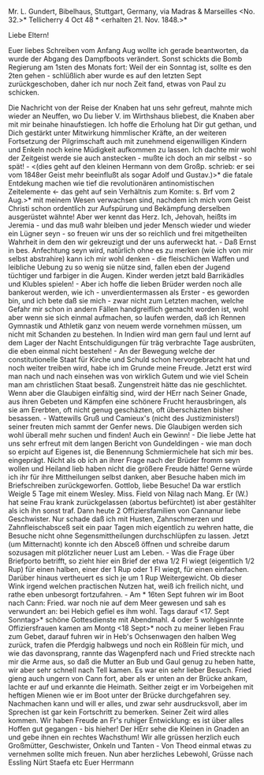 Mr. L. Gundert, Bibelhaus, Stuttgart, Germany, via Madras & Marseilles 
<No. 32.>* Tellicherry 4 Oct 48
 <Mittwoch>*
 <erhalten 21. Nov. 1848.>*

Liebe Eltern!

Euer liebes Schreiben vom Anfang Aug wollte ich gerade beantworten, da wurde der Abgang des Dampfboots verändert. Sonst schickts die Bomb Regierung am 1sten des Monats fort: Weil der ein Sonntag ist, sollte es den 2ten gehen - schlüßlich aber wurde es auf den letzten Sept zurückgeschoben, daher ich nur noch Zeit fand, etwas von Paul zu schicken.

Die Nachricht von der Reise der Knaben hat uns sehr gefreut, mahnte mich wieder an Neuffen, wo Du lieber V. im Wirthshaus bliebest, die Knaben aber mit mir beinahe hinaufstiegen. Ich hoffe die Erholung hat Dir gut gethan, und Dich gestärkt unter Mitwirkung himmlischer Kräfte, an der weiteren Fortsetzung der Pilgrimschaft auch mit zunehmend eigenwilligen Kindern und Enkeln noch keine Müdigkeit aufkommen zu lassen. Ich dachte mir wohl der Zeitgeist werde sie auch anstecken - mußte ich doch an mir selbst - so spät! - <(dies geht auf den kleinen Hermann von dem Großp. schrieb: er sei vom 1848er Geist mehr beeinflußt als sogar Adolf und Gustav.)>* die fatale Entdekung machen wie tief die revolutionären antinomistischen Zeitelemente <- das geht auf sein Verhältnis zum Komite: s. Brf vom 2 Aug.>* mit meinem Wesen verwachsen sind, nachdem ich mich vom Geist Christi schon ordentlich zur Aufspürung und Bekämpfung derselben ausgerüstet wähnte! Aber wer kennt das Herz. Ich, Jehovah, heißts im Jeremia - und das muß wahr bleiben und jeder Mensch wieder und wieder ein Lügner seyn - so freuen wir uns der so reichlich und frei mitgetheilten Wahrheit in dem den wir gekreuzigt und der uns auferweckt hat. - Daß Ernst in bes. Anfechtung seyn wird, natürlich ohne es zu merken (wie ich von mir selbst abstrahire) kann ich mir wohl denken - die fleischlichen Waffen und leibliche Uebung zu so wenig sie nütze sind, fallen eben der Jugend tüchtiger und farbiger in die Augen. Kinder werden jetzt bald Barrikädles und Klubles spielen! - Aber ich hoffe die lieben Brüder werden noch alle bankerout werden, wie ich - unverdientermassen als Erster - es geworden bin, und ich bete daß sie mich - zwar nicht zum Letzten machen, welche Gefahr mir schon in andern Fällen handgreiflich gemacht worden ist, wohl aber wenn sie sich einmal aufmachen, so laufen werden, daß ich Rennen Gymnastik und Athletik ganz von neuem werde vornehmen müssen, um nicht mit Schanden zu bestehen. In Indien wird man gern faul und lernt auf dem Lager der Nacht Entschuldigungen für träg verbrachte Tage ausbrüten, die eben einmal nicht bestehen! - An der Bewegung welche der constitutionelle Staat für Kirche und Schuld schon hervorgebracht hat und noch weiter treiben wird, habe ich im Grunde meine Freude. Jetzt erst wird man nach und nach einsehen was von wirklich Gutem und wie viel Schein man am christlichen Staat besaß. Zungenstreit hätte das nie geschlichtet. Wenn aber die Glaubigen einfältig sind, wird der HErr nach Seiner Gnade, aus ihren Gebeten und Kämpfen eine schönere Frucht herausbringen, als sie am Ererbten, oft nicht genug geschäzten, oft überschäzten bisher besassen. - Wattewills Gruß und Camieux's (nicht des Justizministers!) seiner freuten mich sammt der Genfer news. Die Glaubigen werden sich wohl überall mehr suchen und finden! Auch ein Gewinn! - Die liebe Jette hat uns sehr erfreut mit dem langen Bericht von Gundeldingen - wie man doch so erpicht auf Eigenes ist, die Benennung Schmiermichele hat sich mir bes. eingeprägt. Nicht als ob ich an ihrer Frage nach der Brüder fromm seyn wollen und Heiland lieb haben nicht die größere Freude hätte! Gerne würde ich ihr für ihre Mittheilungen selbst danken, aber Besuche haben mich im Briefschreiben zurückgeworfen. Gottlob, liebe Besuche! Da war erstlich Weigle 5 Tage mit einem Wesley. Miss. Field von Nilag nach Mang. Er (W.) hat seine Frau krank zurückgelassen (abortus befürchtet) ist aber gestählter als ich ihn sonst traf. Dann heute 2 Offiziersfamilien von Cannanur liebe Geschwister. Nur schade daß ich mit Husten, Zahnschmerzen und Zahnfleischabsceß seit ein paar Tagen mich eigentlich zu wehren hatte, die Besuche nicht ohne Segensmittheilungen durchschlüpfen zu lassen. Jetzt (um Mitternacht) konnte ich den Absceß öffnen und schreibe darum sozusagen mit plötzlicher neuer Lust am Leben. - Was die Frage über Briefporto betrifft, so zieht hier ein Brief der etwa 1/2 Fl wiegt (eigentlich 1/2 Rup) für einen halben, einer der 1 Rup oder 1 Fl wiegt, für einen einfachen. Darüber hinaus vertheuert es sich je um 1 Rup Weitergewicht. Ob dieser Wink irgend welchen practischen Nutzen hat, weiß ich freilich nicht, und rathe eben unbesorgt fortzufahren. - Am <Samstag>* 16ten Sept fuhren wir im Boot nach Cann: Fried. war noch nie auf dem Meer gewesen und sah es verwundert an: bei Hebich gefiel es ihm wohl. Tags darauf <17. Sept Sonntag>* schöne Gottesdienste mit Abendmahl. 4 oder 5 wohlgesinnte Offiziersfrauen kamen am Montg <18 Sept>* noch zu meiner lieben Frau zum Gebet, darauf fuhren wir in Heb's Ochsenwagen den halben Weg zurück, trafen die Pferdgig halbwegs und noch ein Rößlein für mich, und wie das davonsprang, rannte das Wagenpferd nach und Fried streckte nach mir die Arme aus, so daß die Mutter an Bub und Gaul genug zu heben hatte, wir aber sehr schnell nach Tell kamen. Es war ein sehr lieber Besuch. Fried gieng auch ungern von Cann fort, aber als er unten an der Brücke ankam, lachte er auf und erkannte die Heimath. Seither zeigt er im Vorbeigehen mit heftigen Mienen wie er im Boot unter der Brücke durchgefahren sey. Nachmachen kann und will er alles, und zwar sehr ausdrucksvoll, aber im Sprechen ist gar kein Fortschritt zu bemerken. Seiner Zeit wird alles kommen. Wir haben Freude an Fr's ruhiger Entwicklung: es ist über alles Hoffen gut gegangen - bis hieher! Der HErr sehe die Kleinen in Gnaden an und gebe ihnen ein rechtes Wachsthum! Wir alle grüssen herzlich euch Großmütter, Geschwister, Onkeln und Tanten - Von Theod einmal etwas zu vernehmen sollte mich freuen. Nun aber herzliches Lebewohl, Grüsse nach Essling Nürt Staefa etc  Euer Herrmann

